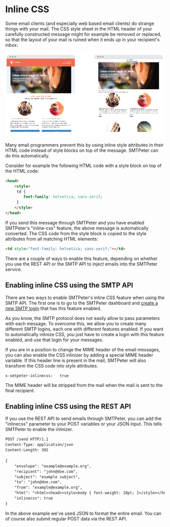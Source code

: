# Inline CSS

Some email clients (and especially web based email clients) do strange things
with your mail. The CSS style sheet in the HTML header of your carefully
constructed message might for example be removed or replaced, so that the
layout of your mail is ruined when it ends up in your recipient's inbox:

![Inlinize CSS](Images/inlinecss.png "Inlinize CSS")

Many email programmers prevent this by using inline style
attributes in their HTML code instead of style blocks on top of the message.
SMTPeter can do this automatically.
 
Consider for example the following HTML code with a style block on top
of the HTML code:

```html
<head>
    <style>
     td {
        font-family: helvetica, sans-serif;   
     }
    </style>
</head>
```

If you send this message through SMTPeter and you have enabled SMTPeter's 
"inline-css" feature, the above message is automatically converted. The
CSS code from the style block is copied to the style attributes from all
matching HTML elements:

```html
<td style="font-family: helvetica; sans-serif;"></td>
```

There are a couple of ways to enable this feature, depending on whether 
you use the REST API or the SMTP API to inject emails into the SMTPeter 
service.


## Enabling inline CSS using the SMTP API

There are two ways to enable SMTPeter's inline CSS feature when using the 
SMTP API. The first one is to go to the SMTPeter dashboard and 
[create a new SMTP login](dashboard/smtp-credentials) that has this
feature enabled.

As you know, the SMTP protocol does not easily allow to pass parameters 
with each message. To overcome this, we allow you to create many different 
SMTP logins, each one with different features enabled. If you
want to automatically inlinize CSS, you just have to create a login with
this feature enabled, and use that login for your messages.

If you are in a position to change the MIME header of the email messages,
you can also enable the CSS inlinizer by adding a special MIME
header variable. If this header line is present in the mail, SMTPeter will
also transform the CSS code into style attributes.

```
x-smtpeter-inlinecss:   true
```

The MIME header will be stripped from the mail when the mail is sent to
the final recipient.


## Enabling inline CSS using the REST API

If you use the REST API to send emails through SMTPeter, you can add the 
"inlinecss" parameter to your POST variables or your JSON input. This tells 
SMTPeter to enable the inlinizer.

```txt
POST /send HTTP/1.1
Content-Type: application/json
Content-Length: 302

{
    "envelope": "example@example.org",
    "recipient": "john@doe.com",
    "subject": "example subject",
    "to": "john@doe.com",
    "from": "example@example.org",
    "html": "<html><head><style>body { font-weight: 10pt; }</style></head><body>Hello there!</body></html>",
    "inlinecss": true
}
```

In the above example we've used JSON to format the entire email. You can 
of course also submit regular POST data via the REST API.

